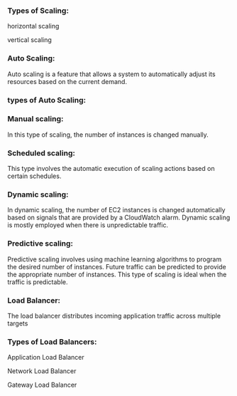 ### Types of Scaling:
horizontal scaling 

vertical scaling

### Auto Scaling:
Auto scaling is a feature that allows a system to automatically adjust its resources based on the current demand.

### types of Auto Scaling:

### Manual scaling:
In this type of scaling, the number of instances is changed manually.

### Scheduled scaling:
This type involves the automatic execution of scaling actions based on certain schedules.

### Dynamic scaling:
In dynamic scaling, the number of EC2 instances is changed automatically based on signals that are provided by a CloudWatch alarm. Dynamic scaling is mostly employed when there is unpredictable traffic.

### Predictive scaling:
Predictive scaling involves using machine learning algorithms to program the desired number of instances. Future traffic can be predicted to provide the appropriate number of instances. This type of scaling is ideal when the traffic is predictable.

### Load Balancer:
The load balancer distributes incoming application traffic across multiple targets
### Types of Load Balancers:
Application Load Balancer

Network Load Balancer

Gateway Load Balancer
